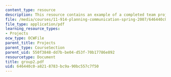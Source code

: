 ```yaml
---
content_type: resource
description: This resource contains an example of a completed team project.
file: /media/courses/11-914-planning-communication-spring-2007/646440c0a8218783bc9a90bc557c7f50_group2.pdf
file_type: application/pdf
learning_resource_types:
- Projects
ocw_type: OCWFile
parent_title: Projects
parent_type: CourseSection
parent_uid: 550f3848-dd7b-be04-d53f-70b17786e892
resourcetype: Document
title: group2.pdf
uid: 646440c0-a821-8783-bc9a-90bc557c7f50
---
```

